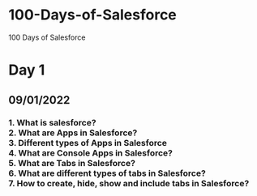 # 100-Days-of-Salesforce
100 Days of Salesforce
<h1>Day 1</h1>
<h2> 09/01/2022</h2>
<h3>1. What is salesforce?<br>
2. What are Apps in Salesforce?<br>
3. Different types of Apps in Salesforce<br>
4. What are Console Apps in Salesforce?<br>
5. What are Tabs in Salesforce?<br>
6. What are different types of tabs in Salesforce?<br>
7. How to create, hide, show and include tabs in Salesforce?</h3><br>
